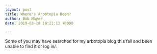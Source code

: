```yaml
---
layout: post
title: Where's Arbotopia Been?
author: Bob Mayer
date: 2019-03-10 16:21:13 +0000

---
```

Some of you may have searched for my arbotopia blog this fall and been unable to find it or log in/.